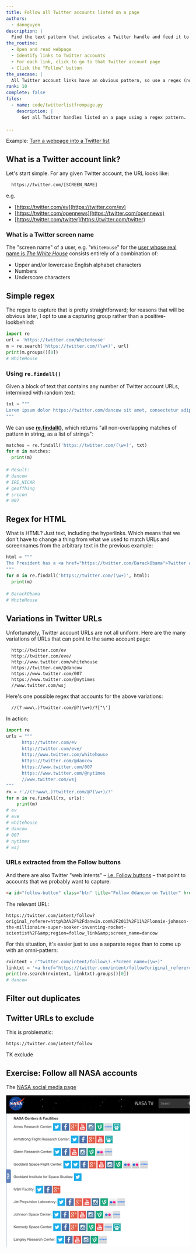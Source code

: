 ```yaml
---
title: Follow all Twitter accounts listed on a page
authors:
  - dannguyen
description: |
  Find the text pattern that indicates a Twitter handle and feed it to the API.
the_routine:
  - Open and read webpage
  - Identify links to Twitter accounts
  - For each link, click to go to that Twitter account page
  - Click the "Follow" button
the_usecase: |
  All Twitter account links have an obvious pattern, so use a regex (no HTML parsing needed!) to extract them, then one-by-one, use the Twitter API endpoint to execute a "follow" action.
rank: 10
complete: false
files:
  - name: code/twitterlistfrompage.py
    description: |
      Get all Twitter handles listed on a page using a regex pattern.

---
```




Example: [Turn a webpage into a Twitter list](https://gist.github.com/dannguyen/ab198eb61aaed4966bbf)




## What is a Twitter account link?

Let's start simple. For any given Twitter account, the URL looks like:

      https://twitter.com/[SCREEN_NAME]

e.g.

- [https://twitter.com/ev](https://twitter.com/ev)
- [https://twitter.com/opennews](https://twitter.com/opennews)
- [https://twitter.com/twitter](https://twitter.com/twitter)

### What is a Twitter screen name

The "screen name" of a user, e.g. "`WhiteHouse`" for the [user whose real name is _The White House_](https://twitter.com/WhiteHouse) consists entirely of a combination of:

- Upper and/or lowercase English alphabet characters
- Numbers
- Underscore characters


## Simple regex

The regex to capture that is pretty straightforward; for reasons that will be obvious later, I opt to use a capturing group rather than a positive-lookbehind:

~~~py
import re
url = 'https://twitter.com/WhiteHouse'
m = re.search('https://twitter.com/(\w+)', url)
print(m.groups()[0])
# WhiteHouse
~~~


### Using `re.findall()`

Given a block of text that contains any number of Twitter account URLs, intermixed with random text:

~~~py
txt = """
Lorem ipsum dolor https://twitter.com/dancow sit amet, consectetur adipisicing elit. https://twitter.com/IRE_NICAR unde consequatur et, vel possimus https://twitter.com/geoffhing iure doloremque soluta https://twitter.com/srccon, adipisci nemo eligendi voluptates fugit dicta. Labore rem earum, architecto minima https://twitter.com/007
"""
~~~

We can use [__re.findall()__](https://docs.python.org/3/library/re.html#re.findall), which returns "all non-overlapping matches of pattern in string, as a list of strings":

~~~py
matches = re.findall('https://twitter.com/(\w+)', txt)
for m in matches:
  print(m)

# Result:
# dancow
# IRE_NICAR
# geoffhing
# srccon
# 007
~~~


## Regex for HTML

What is HTML? Just text, including the hyperlinks. Which means that we don't have to change a thing from what we used to match URLs and screennames from the arbitrary text in the previous example:

~~~py
html = """
The President has a <a href="https://twitter.com/BarackObama">Twitter account</a> but he sometimes tweets from the <a href="https://twitter.com/WhiteHouse">White House's account</a>
"""
for m in re.findall('https://twitter.com/(\w+)', html):
  print(m)

# BarackObama
# WhiteHouse
~~~


## Variations in Twitter URLs

Unfortunately, Twitter account URLs are not all uniform. Here are the many variations of URLs that can point to the same account page:

      http://twitter.com/ev        
      http://twitter.com/eve/
      http://www.twitter.com/whitehouse
      https://twitter.com/@dancow
      https://www.twitter.com/007
      https://www.twitter.com/@nytimes
      //www.twitter.com/wsj


Here's one possible regex that accounts for the above variations:

      //(?:www\.)?twitter.com/@?(\w+)/?["\']


In action:

~~~py
import re
urls = """
      http://twitter.com/ev
      http://twitter.com/eve/
      http://www.twitter.com/whitehouse
      https://twitter.com/@dancow
      https://www.twitter.com/007
      https://www.twitter.com/@nytimes
      //www.twitter.com/wsj
"""
rx = r'//(?:www\.)?twitter.com/@?(\w+)/?'
for m in re.findall(rx, urls):
    print(m)
# ev
# eve
# whitehouse
# dancow
# 007
# nytimes
# wsj
~~~




### URLs extracted from the Follow buttons

And there are also Twitter "web intents" &ndash; [i.e. Follow buttons](https://dev.twitter.com/web/follow-button/web-intent) &ndash; that point to accounts that we probably want to capture:

~~~html
<a id="follow-button" class="btn" title="Follow @dancow on Twitter" href="https://twitter.com/intent/follow?original_referer=http%3A%2F%2Fdanwin.com%2F2013%2F11%2Flonnie-johnson-the-millionaire-super-soaker-inventing-rocket-scientist%2F&amp;region=follow_link&amp;screen_name=dancow&amp;tw_p=followbutton"><i></i><span class="label" id="l">Follow <b>@dancow</b></span></a>
~~~

The relevant URL:

    https://twitter.com/intent/follow?original_referer=http%3A%2F%2Fdanwin.com%2F2013%2F11%2Flonnie-johnson-the-millionaire-super-soaker-inventing-rocket-scientist%2F&amp;region=follow_link&amp;screen_name=dancow


For this situation, it's easier just to use a separate regex than to come up with an omni-pattern:

~~~py
rxintent = r"twitter.com/intent/follow\?.+?creen_name=(\w+)"
linktxt = '<a href="https://twitter.com/intent/follow?original_referer=http%3A%2F%2Fdanwin.com%2F2013%2F11%2Flonnie-johnson-the-millionaire-super-soaker-inventing-rocket-scientist%2F&amp;region=follow_link&amp;screen_name=dancow">button</a>'
print(re.search(rxintent, linktxt).groups()[0])
# dancow
~~~


## Filter out duplicates




## Twitter URLs to exclude

This is problematic:

~~~
https://twitter.com/intent/follow
~~~


TK exclude







## Exercise: Follow all NASA accounts

The [NASA social media page](http://www.nasa.gov/socialmedia)

![image](/files/images/nasasocialmedia.png)


